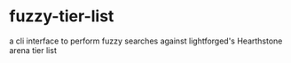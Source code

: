 # fuzzy-tier-list
a cli interface to perform fuzzy searches against lightforged's Hearthstone arena tier list
